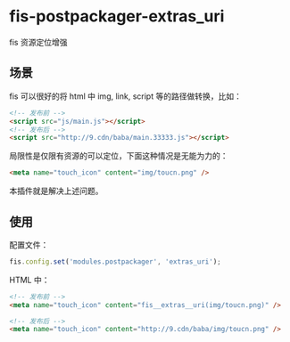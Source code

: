 # fis-postpackager-extras_uri
fis 资源定位增强

## 场景
fis 可以很好的将 html 中 img, link, script 等的路径做转换，比如：
```html
<!-- 发布前 -->
<script src="js/main.js"></script>
<!-- 发布后 -->
<script src="http://9.cdn/baba/main.33333.js"></script>
```

局限性是仅限有资源的可以定位，下面这种情况是无能为力的：
```html
<meta name="touch_icon" content="img/toucn.png" />
```

本插件就是解决上述问题。


## 使用
配置文件：
```js
fis.config.set('modules.postpackager', 'extras_uri');
```

HTML 中：
```html
<!-- 发布前 -->
<meta name="touch_icon" content="fis__extras__uri(img/toucn.png)" />

<!-- 发布后 -->
<meta name="touch_icon" content="http://9.cdn/baba/img/toucn.png" />
```
